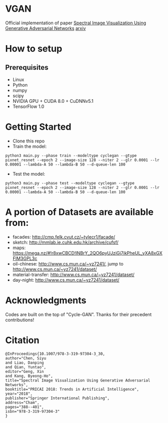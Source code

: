 # VGAN

Official implementation of paper [Spectral Image Visualization Using Generative Adversarial Networks](https://link.springer.com/chapter/10.1007/978-3-319-97304-3_30) [arxiv](https://arxiv.org/abs/1802.02290)

# How to setup

## Prerequisites

- Linux
- Python 
- numpy
- scipy
- NVIDIA GPU + CUDA 8.0 + CuDNNv5.1
- TensorFlow 1.0



# Getting Started

- Clone this repo
- Train the model:
```
python3 main.py --phase train --modeltype cyclegan --gtype pixnet_resnet --epoch 2 --image-size 128 --niter 2 --glr 0.0001 --lr 0.00001 --lambda-A 50 --lambda-B 50 --d-queue-len 100 
```
- Test the model:
```
python3 main.py --phase test --modeltype cyclegan --gtype pixnet_resnet --epoch 2 --image-size 128 --niter 2 --glr 0.0001 --lr 0.00001 --lambda-A 50 --lambda-B 50 --d-queue-len 100 
```

# A portion of Datasets are available from:

 - facades: http://cmp.felk.cvut.cz/~tylecr1/facade/
 - sketch: http://mmlab.ie.cuhk.edu.hk/archive/cufsf/
 - maps: https://mega.nz/#!r8xwCBCD!lNBrY_2QO6pyUJziGj7ikPheUL_yXA8xGXFlM3GPL3c
 - oil-chinese:  http://www.cs.mun.ca/~yz7241/, jump to http://www.cs.mun.ca/~yz7241/dataset/
 - material-transfer: http://www.cs.mun.ca/~yz7241/dataset/
 - day-night: http://www.cs.mun.ca/~yz7241/dataset/



# Acknowledgments

Codes are built on the top of "Cycle-GAN". Thanks for their precedent contributions!

# Citation
```
@InProceedings{10.1007/978-3-319-97304-3_30,
author="Chen, Siyu
and Liao, Danping
and Qian, Yuntao",
editor="Geng, Xin
and Kang, Byeong-Ho",
title="Spectral Image Visualization Using Generative Adversarial Networks",
booktitle="PRICAI 2018: Trends in Artificial Intelligence",
year="2018",
publisher="Springer International Publishing",
address="Cham",
pages="388--401",
isbn="978-3-319-97304-3"
}
```